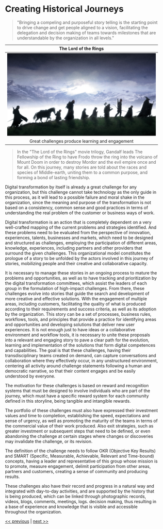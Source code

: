 # Creating Historical Journeys

>"Bringing a compeling and purposeful story telling is the starting point to drive change and get people aligned to a vision, facilitating the delegation and decision making of teams towards milestones that are understandable by the organization in all levels."

| The Lord of the Rings |
| :---: |
|![](../../images/creating_historical_journeys.png)|
|Great challenges produce learning and engagement|

>In the "The Lord of the Rings" movie trilogy, Gandalf leads The Fellowship of the Ring to have Frodo throw the ring into the volcano of Mount Doom in order to destroy Mordor and the evil empire once and for all. On this journey, many stories are told about the races and species of Middle-earth, uniting them to a common purpose, and forming a bond of lasting friendship.

Digital transformation by itself is already a great challenge for any organization, but this challenge cannot take technology as the only guide in this process, as it will lead to a possible failure and moral shake in the organization, since the meaning and purpose of the transformation is not based on a consistency, common sense and good practices in terms of understanding the real problem of the customer or business ways of work.

Digital transformation is an action that is completely dependent on a very well-crafted mapping of the current problems and strategies identified. And these problems need to be evaluated from the perspective of innovation, experiences, talents, businesses and markets, which need to be designed and structured as challenges, employing the participation of different areas, knowledge, experiences, including partners and other providers that surround the given challenges. This organizational model constitutes the prologue of a story to be unfolded by the actors involved in this journey of stories, mobilizing people and their creative and collaborative capacity.

It is necessary to manage these stories in an ongoing process to mature the problems and opportunities, as well as to have tracking and prioritization by the digital transformation committees, which assist the leaders of each group in the formulation of high-impact challenges. From there, these challenges evolve into stories that guide the search and development of more creative and effective solutions. With the engagement of multiple areas, including customers, facilitating the quality of what is produced according to their requirements and success criteria, as well as its adoption by the organization. This story can be a set of processes, business rules, workflows, tools, and principles that provide a practice for identifying areas and opportunities and developing solutions that deliver new user experiences. It is not enough just to have ideas or a collaborative environment and workflow tools, it is necessary to unite these proposals into a relevant and engaging story to pave a clear path for the evolution, learning and implementation of the solutions that form digital competences and capabilities. The goal is that these challenges, having their transdisciplinary teams created on demand, can capture conversations and collaboration where they effectively occur, in any unstructured environment, centering all activity around challenge statements following a human and democratic narrative, so that their content engages and be easily understood by everyone.

The motivation for these challenges is based on reward and recognition systems that must be designed to involve individuals who are part of the journey, which must have a specific reward system for each community defined in this storyline, being tangible and intangible rewards.

The portfolio of these challenges must also have expressed their investment values and time to completion, establishing the speed, expectations and sense of urgency, as well as promoting the maturity of the teams in terms of the commercial value of their work produced. Also exit strategies, such as greater investment or subsequent steps that need to be defined, or even abandoning the challenge at certain stages where changes or discoveries may invalidate the challenge, or its revision.

The definition of the challenge needs to follow OKR (Objective Key Results) and SMART (Specific, Measurable, Achievable, Relevant and Time-bound) concepts, having a leader and representative of this group whose mission is to promote, measure engagement, delimit participation from other areas, partners and customers, creating a sense of community and producing results.

These challenges also have their record and progress in a natural way and integrated with day-to-day activities, and are supported by the history that is being produced, which can be linked through photographic records, videos, blogs, comments, meetings, logs. decision making, thus resulting in a base of experience and knowledge that is visible and accessible throughout the organization.

[<< previous](6-collaborating_in_the_ecosystem.md) | [next >>](8-flowing_in_time_and_rhythm.md)
